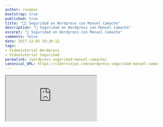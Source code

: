 ```yaml
---
author: rosepac
bootstrap: true
published: true
title: "👨‍🏫 Seguridad en Wordpress con Manuel Camacho"
description: "🔐 Seguridad en Wordpress con Manuel Camacho"
excerpt: "🔐 Seguridad en Wordpress con Manuel Camacho"
comments: false
date: 2017-12-02 18:20:12
tags:
- Videotutorial Wordpress
- Videotutorial Seguridad
permalink: /wordpress-seguridad-manuel-camacho/
canonical_URL: https://ciberninjas.com/wordpress-seguridad-manuel-camacho/
---
```


<div class="embed-responsive embed-responsive-16by9">
  <iframe class="embed-responsive-item" src="https://www.youtube-nocookie.com/embed/rXT8jSUZpT8" allowfullscreen></iframe>
</div><br/>